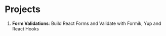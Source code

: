 # Projects

1. **Form Validations**: Build React Forms and Validate with Formik, Yup and React Hooks
